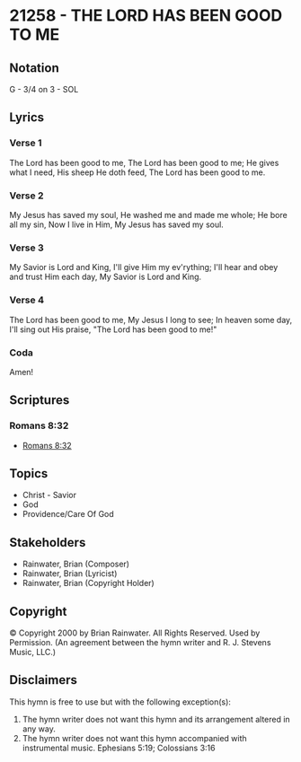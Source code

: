 # 21258 - THE LORD HAS BEEN GOOD TO ME

## Notation

G - 3/4 on 3 - SOL

## Lyrics

### Verse 1

The Lord has been good to me, The Lord has been good to me; He gives what I need, His sheep He doth feed, The Lord has been good to me.

### Verse 2

My Jesus has saved my soul, He washed me and made me whole; He bore all my sin, Now I live in Him, My Jesus has saved my soul.

### Verse 3

My Savior is Lord and King, I'll give Him my ev'rything; I'll hear and obey and trust Him each day, My Savior is Lord and King.

### Verse 4

The Lord has been good to me, My Jesus I long to see; In heaven some day, I'll sing out His praise, "The Lord has been good to me!"

### Coda

Amen!


## Scriptures

### Romans 8:32

- [Romans 8:32](https://www.biblegateway.com/passage/?search=Romans%208%3A32)


## Topics

- Christ - Savior
- God
- Providence/Care Of God

## Stakeholders

- Rainwater, Brian (Composer)
- Rainwater, Brian (Lyricist)
- Rainwater, Brian (Copyright Holder)

## Copyright

© Copyright 2000 by Brian Rainwater. All Rights Reserved. Used by Permission.
(An agreement between the hymn writer and R. J. Stevens Music, LLC.)

## Disclaimers

This hymn is free to use but with the following exception(s):
1. The hymn writer does not want this hymn and its arrangement altered in any way.
2. The hymn writer does not want this hymn accompanied with instrumental music.
Ephesians 5:19; Colossians 3:16

